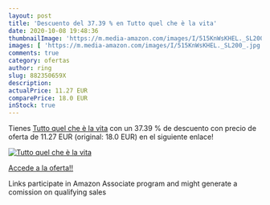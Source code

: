 ```yaml
---
layout: post
title: 'Descuento del 37.39 % en Tutto quel che è la vita'
date: 2020-10-08 19:48:36
thumbnailImage: 'https://m.media-amazon.com/images/I/515KnWsKHEL._SL200_.jpg'
images: [ 'https://m.media-amazon.com/images/I/515KnWsKHEL._SL200_.jpg' ]
comments: true
category: ofertas
author: ring
slug: 882350659X
description:
actualPrice: 11.27 EUR
comparePrice: 18.0 EUR
inStock: true
---
```


Tienes [Tutto quel che è la vita](https://www.amazon.it/dp/882350659X/?tag=tolees00-21) con un 37.39 % de descuento con precio de oferta de 11.27 EUR (original: 18.0 EUR) en el siguiente enlace!

[![Tutto quel che è la vita](https://m.media-amazon.com/images/I/515KnWsKHEL._SL200_.jpg)](https://www.amazon.it/dp/882350659X/?tag=tolees00-21)

[Accede a la oferta!!](https://www.amazon.it/dp/882350659X/?tag=tolees00-21)

Links participate in Amazon Associate program and might generate a comission on qualifying sales


